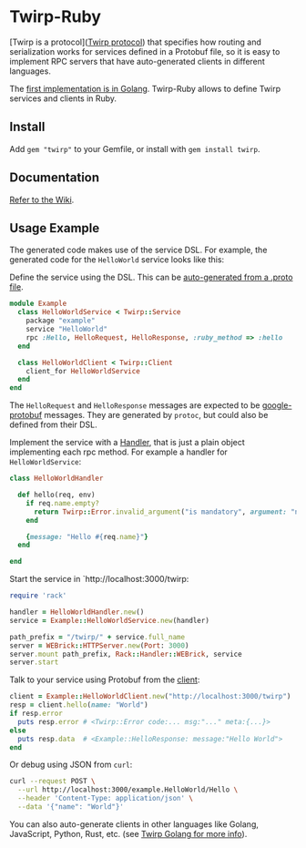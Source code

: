 # Twirp-Ruby

[Twirp is a protocol]([Twirp protocol](https://twitchtv.github.io/twirp/docs/spec_v5.html)) that specifies how routing and serialization works for services defined in a Protobuf file, so it is easy to implement RPC servers that have auto-generated clients in different languages.

The [first implementation is in Golang](https://github.com/twitchtv/twirp). Twirp-Ruby allows to define Twirp services and clients in Ruby.

## Install

Add `gem "twirp"` to your Gemfile, or install with `gem install twirp`.


## Documentation

[Refer to the Wiki](https://github.com/twitchtv/twirp-ruby/wiki).


## Usage Example

The generated code makes use of the service DSL. For example, the generated code for the `HelloWorld` service looks like this:

Define the service using the DSL. This can be [auto-generated from a .proto file](https://github.com/twitchtv/twirp-ruby/wiki/Code-Generation).

```ruby
module Example
  class HelloWorldService < Twirp::Service
    package "example"
    service "HelloWorld"
    rpc :Hello, HelloRequest, HelloResponse, :ruby_method => :hello
  end

  class HelloWorldClient < Twirp::Client
    client_for HelloWorldService
  end
end
```

The `HelloRequest` and `HelloResponse` messages are expected to be [google-protobuf](https://github.com/google/protobuf/tree/master/ruby) messages. They are generated by `protoc`, but could also be defined from their DSL.


Implement the service with a [Handler](https://github.com/twitchtv/twirp-ruby/wiki/Service-Handlers), that is just a plain object implementing each rpc method. For example a handler for `HelloWorldService`:

```ruby
class HelloWorldHandler

  def hello(req, env)
    if req.name.empty?
      return Twirp::Error.invalid_argument("is mandatory", argument: "name")
    end

    {message: "Hello #{req.name}"}
  end

end
```

Start the service in `http://localhost:3000/twirp:


```ruby
require 'rack'

handler = HelloWorldHandler.new()
service = Example::HelloWorldService.new(handler)

path_prefix = "/twirp/" + service.full_name
server = WEBrick::HTTPServer.new(Port: 3000)
server.mount path_prefix, Rack::Handler::WEBrick, service
server.start
```

Talk to your service using Protobuf from the [client](https://github.com/twitchtv/twirp-ruby/wiki/Twirp-Clients):

```ruby
client = Example::HelloWorldClient.new("http://localhost:3000/twirp")
resp = client.hello(name: "World")
if resp.error
  puts resp.error # <Twirp::Error code:... msg:"..." meta:{...}>
else
  puts resp.data  # <Example::HelloResponse: message:"Hello World">
end
```

Or debug using JSON from `curl`:

```sh
curl --request POST \
  --url http://localhost:3000/example.HelloWorld/Hello \
  --header 'Content-Type: application/json' \
  --data '{"name": "World"}'
```

You can also auto-generate clients in other languages like Golang, JavaScript, Python, Rust, etc. (see [Twirp Golang for more info](https://github.com/twitchtv/twirp)).
